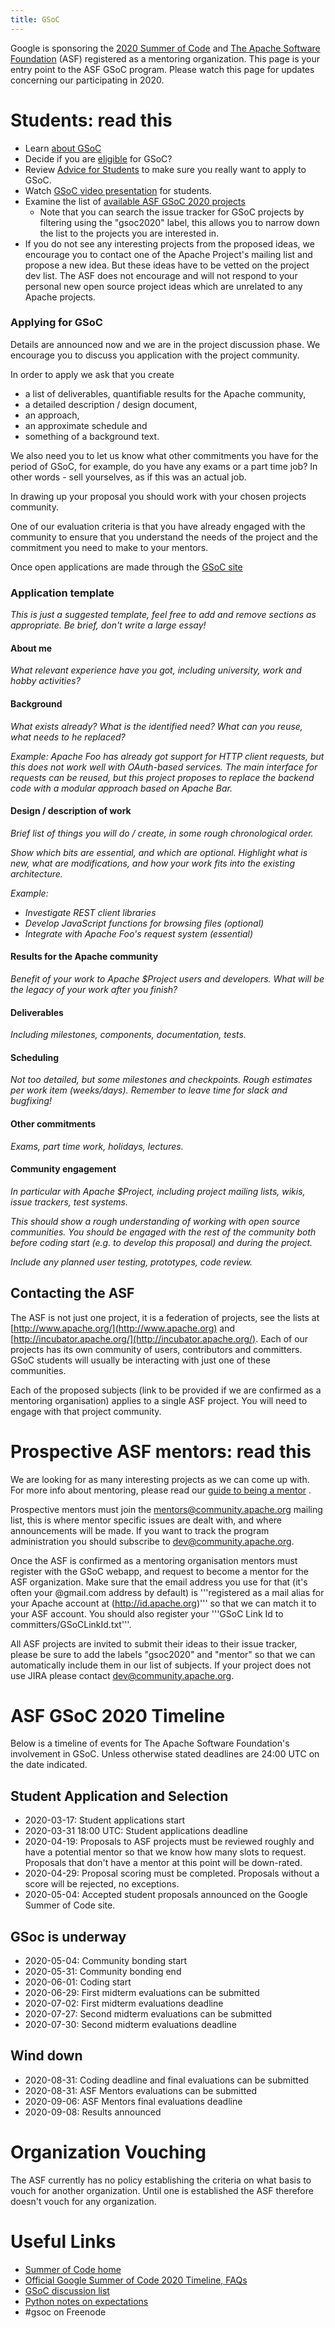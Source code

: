 ```yaml
---
title: GSoC
---
```


Google is sponsoring the [2020 Summer of Code](https://summerofcode.withgoogle.com/) and 
[The Apache Software Foundation](http://www.apache.org/) (ASF) registered as a mentoring organization.
This page is your entry point to the ASF GSoC program.
Please watch this page for updates concerning our participating in 2020.

<a name="GSoC-Students:readthis"></a>
# Students: read this

* Learn [about GSoC](https://summerofcode.withgoogle.com/about/)
* Decide if you are [eligible](https://summerofcode.withgoogle.com/get-started/) for GSoC?
* Review [Advice for Students](https://opensource.googleblog.com/2011/03/dos-and-donts-of-google-summer-of-code.html)
 to make sure you really want to apply to GSoC.
* Watch [GSoC video presentation](https://www.youtube.com/watch?v=S6IP_6HG2QE)
 for students.
* Examine the list of [available ASF GSoC 2020 projects](http://s.apache.org/gsoc2020ideas)
	* Note that you can search the issue tracker for GSoC projects by
filtering using the "gsoc2020" label, this allows you to narrow down the list
to the projects you are interested in.
* If you do not see any interesting projects from the proposed ideas, we encourage you to contact one of the Apache Project's mailing list and propose a new idea. But these ideas have to be vetted on the project dev list. The ASF does not encourage and will not respond to your personal new open source project ideas which are unrelated to any Apache projects.

<a name="GSoC-ApplyingforGSoC"></a>
### Applying for GSoC

Details are announced now and we are in the project discussion phase. We encourage you to discuss you application with the project community.

In order to apply we ask that you create

* a list of deliverables, quantifiable results for the Apache community,
* a detailed description / design document,
* an approach,
* an approximate schedule and
* something of a background text.

We also need you to let us know what other commitments you
have for the period of GSoC, for example, do you have any exams or a part
time job? In other words - sell yourselves, as if this was an actual job. 

In drawing up your proposal you should work with your chosen projects
community.

One of our evaluation criteria is that you have already engaged
with the community to ensure that you understand the needs of the project
and the commitment you need to make to your mentors.

Once open applications are made through the [GSoC site](https://summerofcode.withgoogle.com/)

### Application template

_This is just a suggested template, feel free to add and remove sections as appropriate. Be brief, don't write a large essay!_

#### About me

_What relevant experience have you got, including university, work and hobby activities?_

#### Background

_What exists already? What is the identified need? What can you reuse, what needs to he replaced?_

_Example: Apache Foo has already got support for HTTP client requests, but this does not work well with OAuth-based services. The main interface for requests can be reused, but this project proposes to replace the backend code with a modular approach based on Apache Bar._

#### Design / description of work

_Brief list of things you will do / create, in some rough chronological order._

_Show which bits are essential, and which are optional. Highlight what is new, what are modifications, and how your work fits into the existing architecture._

_Example:_

* _Investigate REST client libraries_
* _Develop JavaScript functions for browsing files (optional)_
* _Integrate with Apache Foo's request system (essential)_


#### Results for the Apache community

_Benefit of your work to Apache $Project users and developers. What will be the legacy of your work after you finish?_

#### Deliverables

_Including milestones, components, documentation, tests._

#### Scheduling

_Not too detailed, but some milestones and checkpoints. Rough estimates per work item (weeks/days). Remember to leave time for slack and bugfixing!_

#### Other commitments

_Exams, part time work, holidays, lectures._

#### Community engagement

_In particular with Apache $Project, including project mailing lists, wikis, issue trackers, test systems._

_This should show a rough understanding of working with open source communities. You should be engaged with the rest of the community both before coding start (e.g. to develop this proposal) and during the project._

_Include any planned user testing, prototypes, code review._



<a name="GSoC-ContactingtheASF"></a>
## Contacting the ASF

The ASF is not just one project, it is a federation of projects, see the
lists at [http://www.apache.org/](http://www.apache.org) and [http://incubator.apache.org/](http://incubator.apache.org/). Each of our
projects has its own community of users, contributors and committers. GSoC
students will usually be interacting with just one of these communities. 

Each of the proposed subjects (link to be provided if we are confirmed as a
mentoring organisation) applies to a single ASF project. You will need to
engage with that project community.

<a name="GSoC-ProspectiveASFmentors:readthis"></a>
<a name="formentors"></a>
# Prospective ASF mentors: read this

We are looking for as many interesting projects as we can come up with. For
more info about mentoring, please read our [guide to being a mentor](guide-to-being-a-mentor.html)
.

Prospective mentors must join the mentors@community.apache.org mailing list,
this is where mentor specific issues are dealt with, and where
announcements will be made. If you want to track the program
administration you should subscribe to dev@community.apache.org.

Once the ASF is confirmed as a mentoring organisation mentors must register
with the GSoC webapp, and request to become a mentor for the ASF
organization. Make sure that the email address you use for that (it's often
your @gmail.com address by default) is '''registered as a mail alias for your Apache account at (http://id.apache.org)''' so that we can match it to your ASF account.
You should also register your '''GSoC Link Id to
committers/GSoCLinkId.txt'''.

All ASF projects are invited to submit their ideas to their issue tracker,
please be sure to add the labels "gsoc2020" and "mentor" so that we can
automatically include them in our list of subjects. If your project does
not use JIRA please contact dev@community.apache.org.

<a name="GSoC-ASFGSoCTimeline"></a>
# ASF GSoC 2020 Timeline

Below is a timeline of events for The Apache Software Foundation's
involvement in GSoC. Unless otherwise stated deadlines are 24:00 UTC on the
date indicated.

<a name="GSoC-StudentApplicationandSelection"></a>
## Student Application and Selection

  - 2020-03-17: Student applications start
  - 2020-03-31 18:00 UTC: Student applications deadline
  - 2020-04-19: Proposals to ASF projects must be reviewed roughly and have a potential mentor so that we know how many slots to request. Proposals that don't have a mentor at this point will be down-rated.
  - 2020-04-29: Proposal scoring must be completed. Proposals without a score will be rejected, no exceptions.
  - 2020-05-04: Accepted student proposals announced on the Google Summer of Code site.

<a name="GSoC-GSocisunderway"></a>
## GSoc is underway

  - 2020-05-04: Community bonding start
  - 2020-05-31: Community bonding end
  - 2020-06-01: Coding start
  - 2020-06-29: First midterm evaluations can be submitted
  - 2020-07-02: First midterm evaluations deadline
  - 2020-07-27: Second midterm evaluations can be submitted
  - 2020-07-30: Second midterm evaluations deadline
  
<a name="GSoC-Winddown"></a>
## Wind down

  - 2020-08-31: Coding deadline and final evaluations can be submitted
  - 2020-08-31: ASF Mentors evaluations can be submitted
  - 2020-09-06: ASF Mentors final evaluations deadline
  - 2020-09-08: Results announced

<a name="GSoC-Vouching"></a>
# Organization Vouching

The ASF currently has no policy establishing the criteria on what basis to vouch for another organization. Until one is established the ASF therefore doesn't vouch for any organization.

<a name="GSoC-UsefulLinks"></a>
# Useful Links

 * [Summer of Code home](https://summerofcode.withgoogle.com)
 * [Official Google Summer of Code 2020 Timeline, FAQs](https://summerofcode.withgoogle.com/how-it-works/#timeline)
 * [GSoC discussion list](http://groups.google.com/group/google-summer-of-code-discuss)
 * [Python notes on expectations](http://wiki.python.org/moin/SummerOfCode/Expectations)
 * \#gsoc on Freenode
